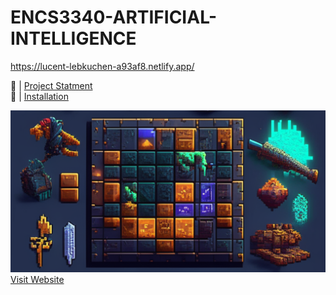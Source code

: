 # ENCS3340-ARTIFICIAL-INTELLIGENCE
https://lucent-lebkuchen-a93af8.netlify.app/

🔗 | [Project Statment](Project1/README.md)  <br>
🔗 | [Installation](https://lucent-lebkuchen-a93af8.netlify.app)<br>

![Website Screenshot](project1/img/Background/cave.png)
[Visit Website](https://lucent-lebkuchen-a93af8.netlify.app/)
